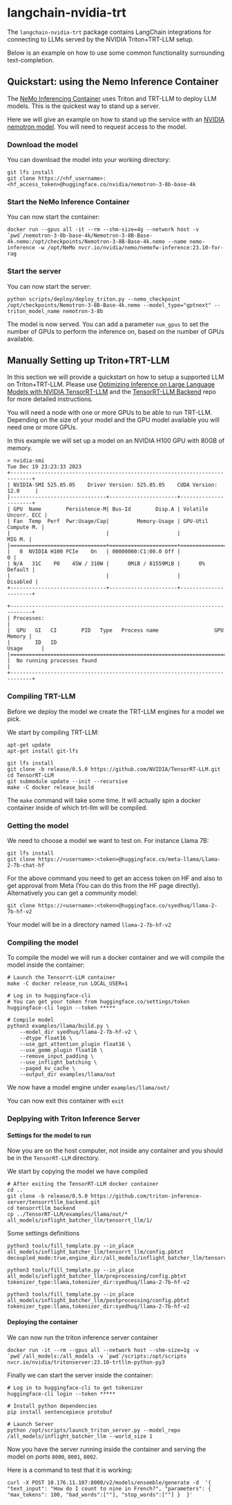 # langchain-nvidia-trt

The `langchain-nvidia-trt` package contains LangChain integrations for connecting to LLMs served by the NVIDIA Triton+TRT-LLM setup. 

Below is an example on how to use some common functionality surrounding text-completion.

## Quickstart: using the Nemo Inference Container

The [NeMo Inferencing Container](https://docs.nvidia.com/nemo-framework/user-guide/latest/deployingthenemoframeworkmodel.html#supported-model-and-gpus) uses Triton and TRT-LLM to deploy LLM models. This is the quickest way to stand up a server.

Here we will give an example on how to stand up the service with an [NVIDIA nemotron model](https://huggingface.co/nvidia/nemotron-3-8b-base-4k). You will need to request access to the model.

### Download the model

You can download the model into your working directory:

```shell
git lfs install
git clone https://<hf_username>:<hf_access_token>@huggingface.co/nvidia/nemotron-3-8b-base-4k
```

### Start the NeMo Inference Container

You can now start the container:

```shell
docker run --gpus all -it --rm --shm-size=4g --network host -v `pwd`/nemotron-3-8b-base-4k/Nemotron-3-8B-Base-4k.nemo:/opt/checkpoints/Nemotron-3-8B-Base-4k.nemo --name nemo-inference -w /opt/NeMo nvcr.io/nvidia/nemo/nemofw-inference:23.10-for-rag
```

### Start the server

You can now start the server:

```shell 
python scripts/deploy/deploy_triton.py --nemo_checkpoint /opt/checkpoints/Nemotron-3-8B-Base-4k.nemo --model_type="gptnext" --triton_model_name nemotron-3-8b
```
The model is now served. You can add a parameter `num_gpus` to set the number of GPUs to perform the inference on, based on the number of GPUs available.






## Manually Setting up Triton+TRT-LLM 

In this section we will provide a quickstart on how to setup a supported LLM on Triton+TRT-LLM. Please use [Optimizing Inference on Large Language Models with NVIDIA TensorRT-LLM](https://developer.nvidia.com/blog/optimizing-inference-on-llms-with-tensorrt-llm-now-publicly-available/) and the [TensorRT-LLM Backend](https://github.com/triton-inference-server/tensorrtllm_backend) repo for more detailed instructions.

You will need a node with one or more GPUs to be able to run TRT-LLM. Depending on the size of your model and the GPU model available you will need one or more GPUs.

In this example we will set up a model on an NVIDIA H100 GPU with 80GB of memory. 

```shell
> nvidia-smi
Tue Dec 19 23:23:33 2023       
+-----------------------------------------------------------------------------+
| NVIDIA-SMI 525.85.05    Driver Version: 525.85.05    CUDA Version: 12.0     |
|-------------------------------+----------------------+----------------------+
| GPU  Name        Persistence-M| Bus-Id        Disp.A | Volatile Uncorr. ECC |
| Fan  Temp  Perf  Pwr:Usage/Cap|         Memory-Usage | GPU-Util  Compute M. |
|                               |                      |               MIG M. |
|===============================+======================+======================|
|   0  NVIDIA H100 PCIe    On   | 00000000:C1:00.0 Off |                    0 |
| N/A   31C    P0    45W / 310W |      0MiB / 81559MiB |      0%      Default |
|                               |                      |             Disabled |
+-------------------------------+----------------------+----------------------+
                                                                               
+-----------------------------------------------------------------------------+
| Processes:                                                                  |
|  GPU   GI   CI        PID   Type   Process name                  GPU Memory |
|        ID   ID                                                   Usage      |
|=============================================================================|
|  No running processes found                                                 |
+-----------------------------------------------------------------------------+
```

### Compiling TRT-LLM

Before we deploy the model we create the TRT-LLM engines for a model we pick.

We start by compiling TRT-LLM:

```shell
apt-get update
apt-get install git-lfs

git lfs install
git clone -b release/0.5.0 https://github.com/NVIDIA/TensorRT-LLM.git
cd TensorRT-LLM
git submodule update --init --recursive
make -C docker release_build
```

The `make` command will take some time. It will actually spin a docker container inside of which trt-llm will be compiled.

### Getting the model 

We need to choose a model we want to test on. For instance Llama 7B:

```shell
git lfs install
git clone https://<username>:<token>@huggingface.co/meta-llama/Llama-2-7b-chat-hf
```

For the above command you need to get an access token on HF and also to get approval from Meta (You can do this from the HF page directly). Alternatively you can get a community model:

```shell
git clone https://<username>:<token>@huggingface.co/syedhuq/llama-2-7b-hf-v2
```

Your model will be in a directory named `llama-2-7b-hf-v2`

### Compiling the model

To compile the model we will run a docker container and we will compile the model inside the container:

```shell
# Launch the Tensorrt-LLM container
make -C docker release_run LOCAL_USER=1
 
# Log in to huggingface-cli
# You can get your token from huggingface.co/settings/token
huggingface-cli login --token *****
 
# Compile model
python3 examples/llama/build.py \
    --model_dir syedhuq/llama-2-7b-hf-v2 \
    --dtype float16 \
    --use_gpt_attention_plugin float16 \
    --use_gemm_plugin float16 \
    --remove_input_padding \
    --use_inflight_batching \
    --paged_kv_cache \
    --output_dir examples/llama/out
```

We now have a model engine under `examples/llama/out/`

You can now exit this container with `exit`

### Deplpying with Triton Inference Server

#### Settings for the model to run

Now you are on the host computer, not inside any container and you should be in the `TensorRT-LLM` directory.

We start by copying the model we have compiled

```shell
# After exiting the TensorRT-LLM docker container
cd ..
git clone -b release/0.5.0 https://github.com/triton-inference-server/tensorrtllm_backend.git
cd tensorrtllm_backend
cp ../TensorRT-LLM/examples/llama/out/*   all_models/inflight_batcher_llm/tensorrt_llm/1/
```

Some settings definitions

```shell
python3 tools/fill_template.py --in_place all_models/inflight_batcher_llm/tensorrt_llm/config.pbtxt decoupled_mode:true,engine_dir:/all_models/inflight_batcher_llm/tensorrt_llm/1,max_tokens_in_paged_kv_cache:,batch_scheduler_policy:guaranteed_completion,kv_cache_free_gpu_mem_fraction:0.2,max_num_sequences:4

python3 tools/fill_template.py --in_place all_models/inflight_batcher_llm/preprocessing/config.pbtxt tokenizer_type:llama,tokenizer_dir:syedhuq/llama-2-7b-hf-v2

python3 tools/fill_template.py --in_place all_models/inflight_batcher_llm/postprocessing/config.pbtxt tokenizer_type:llama,tokenizer_dir:syedhuq/llama-2-7b-hf-v2
```

#### Deploying the container

We can now run the triton inference server container

```shell
docker run -it --rm --gpus all --network host --shm-size=1g -v `pwd`/all_models:/all_models -v `pwd`/scripts:/opt/scripts nvcr.io/nvidia/tritonserver:23.10-trtllm-python-py3
```

Finally we can start the server inside the container:

```shell
# Log in to huggingface-cli to get tokenizer
huggingface-cli login --token *****
 
# Install python dependencies
pip install sentencepiece protobuf
 
# Launch Server
python /opt/scripts/launch_triton_server.py --model_repo /all_models/inflight_batcher_llm --world_size 1
```

Now you have the server running inside the container and serving the model on ports `8000`, `8001`, `8002`.

Here is a command to test that it is working:

```shell
curl -X POST 10.176.11.107:8000/v2/models/ensemble/generate -d  '{ "text_input": "How do I count to nine in French?", "parameters": { "max_tokens": 100, "bad_words":[""], "stop_words":[""] }  }'
```
